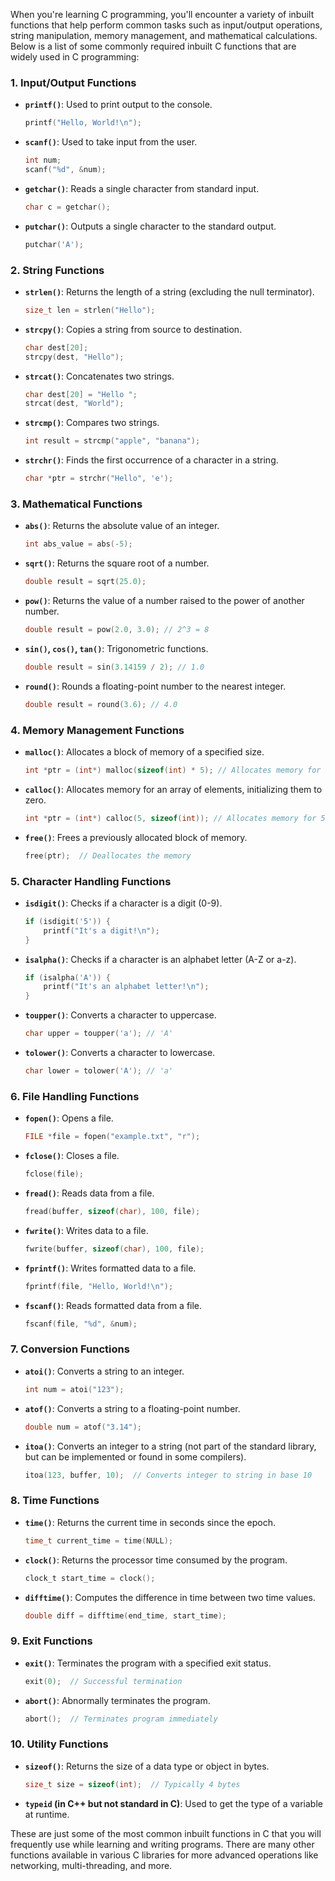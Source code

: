 When you're learning C programming, you'll encounter a variety of inbuilt functions that help perform common tasks such as input/output operations, string manipulation, memory management, and mathematical calculations. Below is a list of some commonly required inbuilt C functions that are widely used in C programming:

### 1. **Input/Output Functions**
- **`printf()`**: Used to print output to the console.
  ```c
  printf("Hello, World!\n");
  ```
- **`scanf()`**: Used to take input from the user.
  ```c
  int num;
  scanf("%d", &num);
  ```
- **`getchar()`**: Reads a single character from standard input.
  ```c
  char c = getchar();
  ```
- **`putchar()`**: Outputs a single character to the standard output.
  ```c
  putchar('A');
  ```

### 2. **String Functions**
- **`strlen()`**: Returns the length of a string (excluding the null terminator).
  ```c
  size_t len = strlen("Hello");
  ```
- **`strcpy()`**: Copies a string from source to destination.
  ```c
  char dest[20];
  strcpy(dest, "Hello");
  ```
- **`strcat()`**: Concatenates two strings.
  ```c
  char dest[20] = "Hello ";
  strcat(dest, "World");
  ```
- **`strcmp()`**: Compares two strings.
  ```c
  int result = strcmp("apple", "banana");
  ```
- **`strchr()`**: Finds the first occurrence of a character in a string.
  ```c
  char *ptr = strchr("Hello", 'e');
  ```

### 3. **Mathematical Functions**
- **`abs()`**: Returns the absolute value of an integer.
  ```c
  int abs_value = abs(-5);
  ```
- **`sqrt()`**: Returns the square root of a number.
  ```c
  double result = sqrt(25.0);
  ```
- **`pow()`**: Returns the value of a number raised to the power of another number.
  ```c
  double result = pow(2.0, 3.0); // 2^3 = 8
  ```
- **`sin()`, `cos()`, `tan()`**: Trigonometric functions.
  ```c
  double result = sin(3.14159 / 2); // 1.0
  ```
- **`round()`**: Rounds a floating-point number to the nearest integer.
  ```c
  double result = round(3.6); // 4.0
  ```

### 4. **Memory Management Functions**
- **`malloc()`**: Allocates a block of memory of a specified size.
  ```c
  int *ptr = (int*) malloc(sizeof(int) * 5); // Allocates memory for 5 integers
  ```
- **`calloc()`**: Allocates memory for an array of elements, initializing them to zero.
  ```c
  int *ptr = (int*) calloc(5, sizeof(int)); // Allocates memory for 5 integers, initialized to 0
  ```
- **`free()`**: Frees a previously allocated block of memory.
  ```c
  free(ptr);  // Deallocates the memory
  ```

### 5. **Character Handling Functions**
- **`isdigit()`**: Checks if a character is a digit (0-9).
  ```c
  if (isdigit('5')) {
      printf("It's a digit!\n");
  }
  ```
- **`isalpha()`**: Checks if a character is an alphabet letter (A-Z or a-z).
  ```c
  if (isalpha('A')) {
      printf("It's an alphabet letter!\n");
  }
  ```
- **`toupper()`**: Converts a character to uppercase.
  ```c
  char upper = toupper('a'); // 'A'
  ```
- **`tolower()`**: Converts a character to lowercase.
  ```c
  char lower = tolower('A'); // 'a'
  ```

### 6. **File Handling Functions**
- **`fopen()`**: Opens a file.
  ```c
  FILE *file = fopen("example.txt", "r");
  ```
- **`fclose()`**: Closes a file.
  ```c
  fclose(file);
  ```
- **`fread()`**: Reads data from a file.
  ```c
  fread(buffer, sizeof(char), 100, file);
  ```
- **`fwrite()`**: Writes data to a file.
  ```c
  fwrite(buffer, sizeof(char), 100, file);
  ```
- **`fprintf()`**: Writes formatted data to a file.
  ```c
  fprintf(file, "Hello, World!\n");
  ```
- **`fscanf()`**: Reads formatted data from a file.
  ```c
  fscanf(file, "%d", &num);
  ```

### 7. **Conversion Functions**
- **`atoi()`**: Converts a string to an integer.
  ```c
  int num = atoi("123");
  ```
- **`atof()`**: Converts a string to a floating-point number.
  ```c
  double num = atof("3.14");
  ```
- **`itoa()`**: Converts an integer to a string (not part of the standard library, but can be implemented or found in some compilers).
  ```c
  itoa(123, buffer, 10);  // Converts integer to string in base 10
  ```

### 8. **Time Functions**
- **`time()`**: Returns the current time in seconds since the epoch.
  ```c
  time_t current_time = time(NULL);
  ```
- **`clock()`**: Returns the processor time consumed by the program.
  ```c
  clock_t start_time = clock();
  ```
- **`difftime()`**: Computes the difference in time between two time values.
  ```c
  double diff = difftime(end_time, start_time);
  ```

### 9. **Exit Functions**
- **`exit()`**: Terminates the program with a specified exit status.
  ```c
  exit(0);  // Successful termination
  ```
- **`abort()`**: Abnormally terminates the program.
  ```c
  abort();  // Terminates program immediately
  ```

### 10. **Utility Functions**
- **`sizeof()`**: Returns the size of a data type or object in bytes.
  ```c
  size_t size = sizeof(int);  // Typically 4 bytes
  ```
- **`typeid` (in C++ but not standard in C)**: Used to get the type of a variable at runtime.

These are just some of the most common inbuilt functions in C that you will frequently use while learning and writing programs. There are many other functions available in various C libraries for more advanced operations like networking, multi-threading, and more.